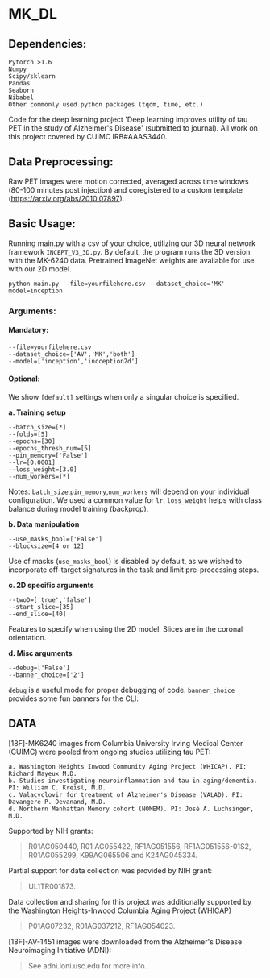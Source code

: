# MK_DL

## Dependencies:
```
Pytorch >1.6
Numpy
Scipy/sklearn
Pandas
Seaborn
Nibabel
Other commonly used python packages (tqdm, time, etc.)
```

Code for the deep learning project 'Deep learning improves utility of tau PET in the study of Alzheimer's Disease' (submitted to journal). All work on this project covered by CUIMC IRB#AAAS3440.

## Data Preprocessing:
Raw PET images were motion corrected, averaged across time windows (80-100 minutes post injection) and coregistered to a custom template (https://arxiv.org/abs/2010.07897).

## Basic Usage: 

Running main.py with a csv of your choice, utilizing our 3D neural network framework ```INCEPT_V3_3D.py```. By default, the program runs the 3D version with the MK-6240 data. Pretrained ImageNet weights are available for use with our 2D model.

```
python main.py --file=yourfilehere.csv --dataset_choice='MK' --model=inception
```
### Arguments:
#### Mandatory:

```
--file=yourfilehere.csv
--dataset_choice=['AV','MK','both']
--model=['inception','incception2d']
```


#### Optional:
We show ```[default]``` settings when only a singular choice is specified.

__a. Training setup__

```
--batch_size=[*]
--folds=[5]
--epochs=[30]
--epochs_thresh_num=[5]
--pin_memory=['False']
--lr=[0.0001]
--loss_weight=[3.0]
--num_workers=[*]
```
Notes: ```batch_size```,```pin_memory```,```num_workers``` will depend on your individual configuration. 
We used a common value for ```lr```. ```loss_weight``` helps with class balance during model training (backprop).

__b. Data manipulation__
```
--use_masks_bool=['False']
--blocksize=[4 or 12]
```
Use of masks (```use_masks_bool```) is disabled by default, as we wished to incorporate off-target signatures in the task and limit pre-processing steps.

__c. 2D specific arguments__
```
--twoD=['true','false']
--start_slice=[35]
--end_slice=[40]
```
Features to specify when using the 2D model. Slices are in the coronal orientation.

__d. Misc arguments__
```
--debug=['False']
--banner_choice=['2']
```

```debug``` is a useful mode for proper debugging of code.
```banner_choice``` provides some fun banners for the CLI.

## DATA

[18F]-MK6240 images from Columbia University Irving Medical Center (CUIMC) were pooled from ongoing studies utilizing tau PET:

```
a. Washington Heights Inwood Community Aging Project (WHICAP). PI: Richard Mayeux M.D.
b. Studies investigating neuroinflammation and tau in aging/dementia. PI: William C. Kreisl, M.D.
c. Valacyclovir for treatment of Alzheimer's Disease (VALAD). PI: Davangere P. Devanand, M.D.
d. Northern Manhattan Memory cohort (NOMEM). PI: José A. Luchsinger, M.D.
```
Supported by NIH grants:
> R01AG050440, R01 AG055422, RF1AG051556, RF1AG051556-01S2, R01AG055299, K99AG065506 and K24AG045334.

Partial support for data collection was provided by NIH grant:
> UL1TR001873. 

Data collection and sharing for this project was additionally supported by the Washington Heights-Inwood Columbia Aging Project (WHICAP) 
> P01AG07232, R01AG037212, RF1AG054023.

[18F]-AV-1451 images were downloaded from the Alzheimer's Disease Neuroimaging Initiative (ADNI): 
> See adni.loni.usc.edu for more info.


